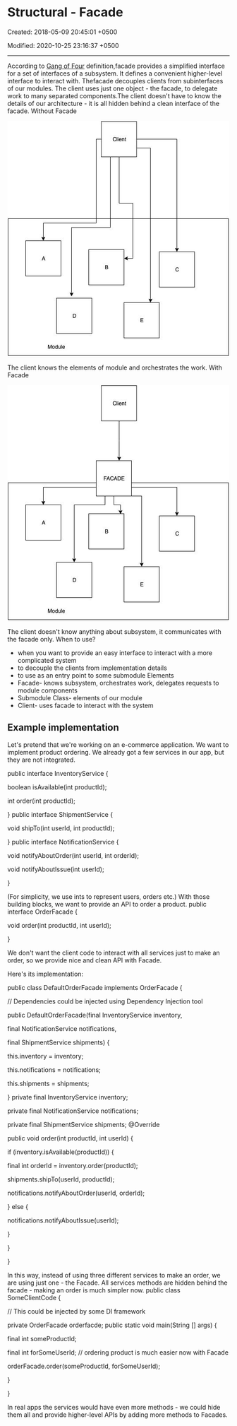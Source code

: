 # Structural -  Facade

Created: 2018-05-09 20:45:01 +0500

Modified: 2020-10-25 23:16:37 +0500

---

According to [Gang of Four](https://en.wikipedia.org/wiki/Design_Patterns) definition,facade provides a simplified interface for a set of interfaces of a subsystem. It defines a convenient higher-level interface to interact with.
Thefacade decouples clients from subinterfaces of our modules. The client uses just one object - the facade, to delegate work to many separated components.The client doesn't have to know the details of our architecture - it is all hidden behind a clean interface of the facade.
Without Facade

![Facade Pattern](media/Structural----Facade-image1.jpg)

The client knows the elements of module and orchestrates the work.
With Facade

![Facade Pattern](media/Structural----Facade-image2.jpg)

The client doesn't know anything about subsystem, it communicates with the facade only.
When to use?

- when you want to provide an easy interface to interact with a more complicated system
- to decouple the clients from implementation details
- to use as an entry point to some submodule
Elements
- Facade- knows subsystem, orchestrates work, delegates requests to module components
- Submodule Class- elements of our module
- Client- uses facade to interact with the system

## Example implementation

Let's pretend that we're working on an e-commerce application. We want to implement product ordering. We already got a few services in our app, but they are not integrated.

public interface InventoryService {

boolean isAvailable(int productId);

int order(int productId);

}
public interface ShipmentService {

void shipTo(int userId, int productId);

}
public interface NotificationService {

void notifyAboutOrder(int userId, int orderId);

void notifyAboutIssue(int userId);

}

(For simplicity, we use ints to represent users, orders etc.)
With those building blocks, we want to provide an API to order a product.
public interface OrderFacade {

void order(int productId, int userId);

}

We don't want the client code to interact with all services just to make an order, so we provide nice and clean API with Facade.

Here's its implementation:

public class DefaultOrderFacade implements OrderFacade {

// Dependencies could be injected using Dependency Injection tool

public DefaultOrderFacade(final InventoryService inventory,

final NotificationService notifications,

final ShipmentService shipments) {

this.inventory = inventory;

this.notifications = notifications;

this.shipments = shipments;

}
private final InventoryService inventory;

private final NotificationService notifications;

private final ShipmentService shipments;
@Override

public void order(int productId, int userId) {

if (inventory.isAvailable(productId)) {

final int orderId = inventory.order(productId);

shipments.shipTo(userId, productId);

notifications.notifyAboutOrder(userId, orderId);

} else {

notifications.notifyAboutIssue(userId);

}

}

}

In this way, instead of using three different services to make an order, we are using just one - the Facade. All services methods are hidden behind the facade - making an order is much simpler now.
public class SomeClientCode {

// This could be injected by some DI framework

private OrderFacade orderfacde;
public static void main(String [] args) {

final int someProductId;

final int forSomeUserId;
// ordering product is much easier now with Facade

orderFacade.order(someProductId, forSomeUserId);

}

}

In real apps the services would have even more methods - we could hide them all and provide higher-level APIs by adding more methods to Facades.
